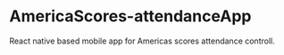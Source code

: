 # AmericaScores-attendanceApp
React native based mobile app for Americas scores attendance controll.
